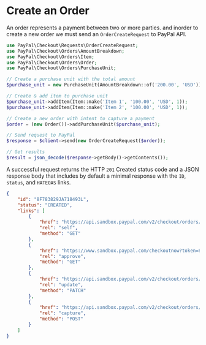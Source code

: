 # Create an Order

An order represents a payment between two or more parties. and inorder to create a new order we must send an `OrderCreateRequest` to PayPal API.

```php
use PayPal\Checkout\Requests\OrderCreateRequest;
use PayPal\Checkout\Orders\AmountBreakdown;
use PayPal\Checkout\Orders\Item;
use PayPal\Checkout\Orders\Order;
use PayPal\Checkout\Orders\PurchaseUnit;

// Create a purchase unit with the total amount
$purchase_unit = new PurchaseUnit(AmountBreakdown::of('200.00', 'USD'));

// Create & add item to purchase unit
$purchase_unit->addItem(Item::make('Item 1', '100.00', 'USD', 1));
$purchase_unit->addItem(Item::make('Item 2', '100.00', 'USD', 1));

// Create a new order with intent to capture a payment
$order = (new Order())->addPurchaseUnit($purchase_unit);

// Send request to PayPal
$response = $client->send(new OrderCreateRequest($order));

// Get results
$result = json_decode($response->getBody()->getContents());
```

A successful request returns the HTTP `201` Created status code and a JSON response body that includes by default a minimal response with the `ID`, `status`, and `HATEOAS` links.

```json
{
    "id": "8F783829JA718493L",
    "status": "CREATED",
    "links": [
        {
            "href": "https://api.sandbox.paypal.com/v2/checkout/orders/8F783829JA718493L",
            "rel": "self",
            "method": "GET"
        },
        {
            "href": "https://www.sandbox.paypal.com/checkoutnow?token=8F783829JA718493L",
            "rel": "approve",
            "method": "GET"
        },
        {
            "href": "https://api.sandbox.paypal.com/v2/checkout/orders/8F783829JA718493L",
            "rel": "update",
            "method": "PATCH"
        },
        {
            "href": "https://api.sandbox.paypal.com/v2/checkout/orders/8F783829JA718493L/capture",
            "rel": "capture",
            "method": "POST"
        }
    ]
}
```

